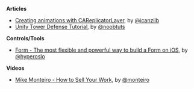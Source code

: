 **Articles**

* [Creating animations with CAReplicatorLayer](http://www.ios-animations-by-emails.com/posts/2015-march#tutorial), by [@icanzilb](https://twitter.com/icanzilb)
* [Unity Tower Defense Tutorial](http://noobtuts.com/unity/tower-defense-game), by [@noobtuts](https://twitter.com/noobtuts)

**Controls/Tools**

* [Form - The most flexible and powerful way to build a Form on iOS](https://github.com/hyperoslo/Form), by [@hyperoslo](https://twitter.com/hyperoslo)


**Videos**

* [Mike Monteiro - How to Sell Your Work](https://vimeo.com/121082134), by [@monteiro](https://twitter.com/monteiro)
